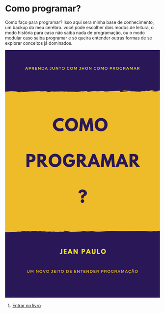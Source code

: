 # Como programar?
Como faço para programar?
Isso aqui sera minha base de conhecimento, um backup do meu cerébro.
você pode escolher dois modos de leitura, o modo história para caso não saiba nada de programação, ou o modo modular caso saiba programar e só queira entender outras formas de se explorar conceitos já dominados.

![AltText](https://github.com/JeanPaulo-Eletron/Como-programar-/blob/master/Capa_ComoProgramar.png)

1. [Entrar no livro](Sumário.md)
